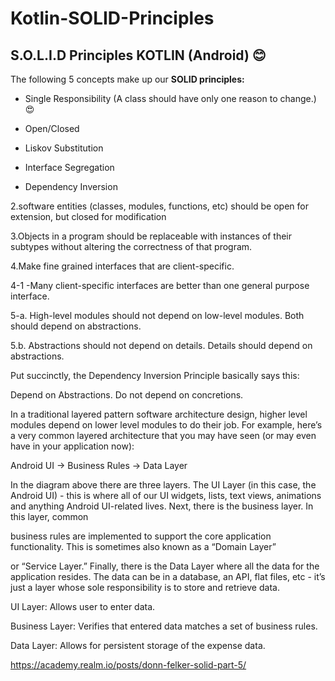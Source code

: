 # Kotlin-SOLID-Principles


## S.O.L.I.D Principles KOTLIN (Android) :blush:

The following 5 concepts make up our **SOLID principles:**

- Single Responsibility (A class should have only one reason to change.) :heart_eyes:

- Open/Closed

- Liskov Substitution

- Interface Segregation

- Dependency Inversion




2.software entities (classes, modules, functions, etc) should be open for extension, but closed for modification

3.Objects in a program should be replaceable with instances of their subtypes without altering the correctness of that program.



4.Make fine grained interfaces that are client-specific.

4-1 -Many client-specific interfaces are better
than one general purpose interface.



5-a. High-level modules should not depend on low-level modules. Both should depend on abstractions.

5.b. Abstractions should not depend on details. Details should depend on abstractions.

Put succinctly, the Dependency Inversion Principle basically says this:

Depend on Abstractions. Do not depend on concretions.



In a traditional layered pattern software architecture design, higher level modules depend on lower level modules to do their 
job. For example, here’s a very common layered architecture that you may have seen (or may even have in your application now):


Android UI → Business Rules → Data Layer

In the diagram above there are three layers. The UI Layer (in this case, the Android UI) - this is where all of our UI widgets, 
lists, text views, animations and anything Android UI-related lives. Next, there is the business layer. In this layer, common 

business rules are implemented to support the core application functionality. This is sometimes also known as a “Domain Layer” 

or “Service Layer.” Finally, there is the Data Layer where all the data for the application resides. The data can be in a 
database, an API, flat files, etc - it’s just a layer whose sole responsibility is to store and retrieve data.


UI Layer: Allows user to enter data.

Business Layer: Verifies that entered data matches a set of business rules.

Data Layer: Allows for persistent storage of the expense data.


https://academy.realm.io/posts/donn-felker-solid-part-5/
